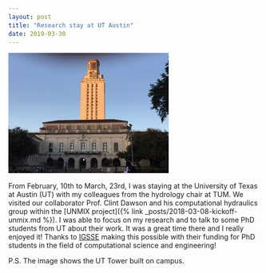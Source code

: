 ```yaml
---
layout: post
title: "Research stay at UT Austin"
date: 2019-03-30
---
```


<img src="/assets/images/austin.jpg" class="img-left no-margin-top"/>

From February, 10th to March, 23rd, I was staying at the University of Texas at Austin (UT) with my colleagues from the hydrology chair at TUM.
We visited our collaborator Prof. Clint Dawson and his computational hydraulics group within the [UNMIX project]({% link _posts/2018-03-08-kickoff-unmix.md %}).
I was able to focus on my research and to talk to some PhD students from UT about their work.
It was a great time there and I really enjoyed it!
Thanks to [IGSSE](http://igsse.gs.tum.de/) making this possible with their funding for PhD students in the field of computational science and engineering!

P.S. The image shows the UT Tower built on campus.

